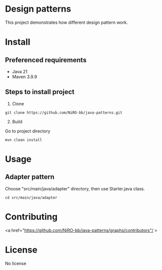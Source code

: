 # Design patterns

This project demonstrates how different design pattern work.

# Install

## Preferenced requirements
* Java 21
* Maven 3.9.9

## Steps to install project

1. Clone
```shell
git clone https://github.com/NiRO-bb/java-patterns.git
```
2. Build

Go to project directory
```shell
mvn clean install
```

# Usage

## Adapter pattern

Choose "src/main/java/adapter" directory, then use Starter.java class.
```shell
cd src/main/java/adapter
```

# Contributing

<a href="https://github.com/NiRO-bb/java-patterns/graphs/contributors"/ >

# License

No license
